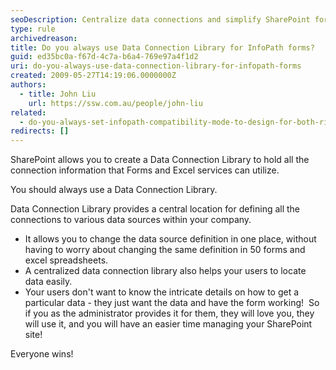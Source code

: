 ```yaml
---
seoDescription: Centralize data connections and simplify SharePoint form management with a Data Connection Library.
type: rule
archivedreason:
title: Do you always use Data Connection Library for InfoPath forms?
guid: ed35bc0a-f67d-4c7a-b6a4-769e97a4f1d2
uri: do-you-always-use-data-connection-library-for-infopath-forms
created: 2009-05-27T14:19:06.0000000Z
authors:
  - title: John Liu
    url: https://ssw.com.au/people/john-liu
related:
  - do-you-always-set-infopath-compatibility-mode-to-design-for-both-rich-and-web-client-forms
redirects: []
---
```


SharePoint allows you to create a Data Connection Library to hold all the connection information that Forms and Excel services can utilize.

You should always use a Data Connection Library.

<!--endintro-->

Data Connection Library provides a central location for defining all the connections to various data sources within your company.

- It allows you to change the data source definition in one place, without having to worry about changing the same definition in 50 forms and excel spreadsheets.
- A centralized data connection library also helps your users to locate data easily.
- Your users don't want to know the intricate details on how to get a particular data - they just want the data and have the form working!  So if you as the administrator provides it for them, they will love you, they will use it, and you will have an easier time managing your SharePoint site!

Everyone wins!
